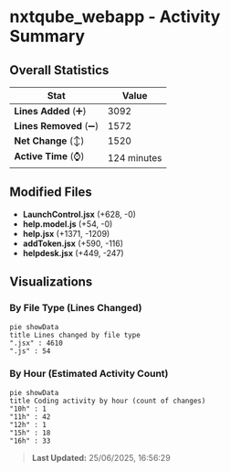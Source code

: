# nxtqube_webapp - Activity Summary 

## Overall Statistics

| Stat                   | Value                                                             |
| ---------------------- | ----------------------------------------------------------------- |
| **Lines Added** (➕)   | 3092                                          |
| **Lines Removed** (➖) | 1572                                        |
| **Net Change** (↕)    | 1520                |
| **Active Time** (⌚)   | 124 minutes |


## Modified Files
- **LaunchControl.jsx** (+628, -0)
- **help.model.js** (+54, -0)
- **help.jsx** (+1371, -1209)
- **addToken.jsx** (+590, -116)
- **helpdesk.jsx** (+449, -247)

## Visualizations

### By File Type (Lines Changed)

```mermaid
pie showData
title Lines changed by file type
".jsx" : 4610
".js" : 54
```

### By Hour (Estimated Activity Count)

```mermaid
pie showData
title Coding activity by hour (count of changes)
"10h" : 1
"11h" : 42
"12h" : 1
"15h" : 18
"16h" : 33
```


> **Last Updated:** 25/06/2025, 16:56:29